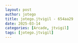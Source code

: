 ```yaml
---
layout: post
author: jotego
title: jotego.jtvigil - 654aa29
date: 2025-03-14
categories: [Arcade, jtvigil]
tags: [jotego.jtvigil]
---
```


